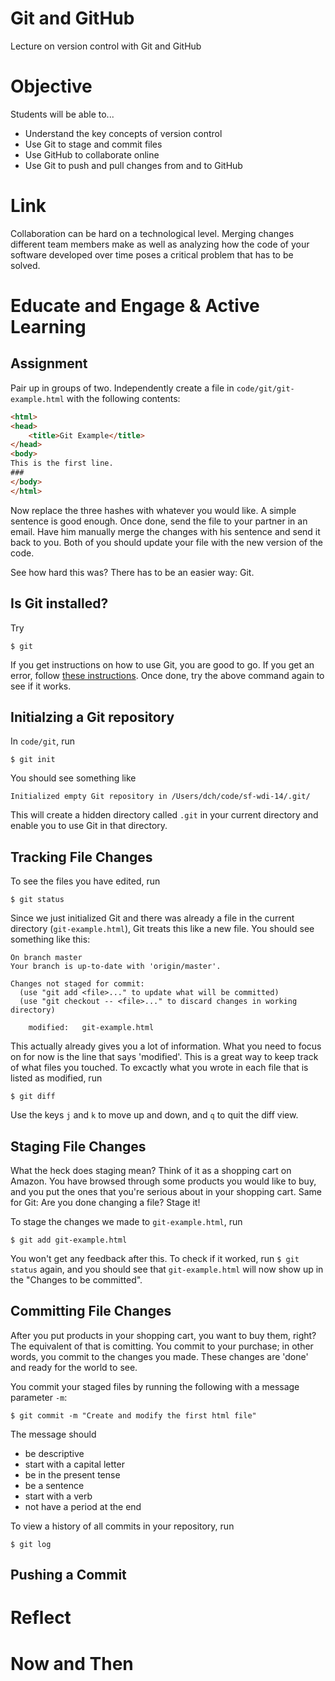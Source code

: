# Git and GitHub
Lecture on version control with Git and GitHub

# Objective
Students will be able to...

- Understand the key concepts of version control
- Use Git to stage and commit files
- Use GitHub to collaborate online
- Use Git to push and pull changes from and to GitHub

# Link
Collaboration can be hard on a technological level. Merging changes different team members make as well as analyzing how the code of your software developed over time poses a critical problem that has to be solved.

# Educate and Engage & Active Learning
## Assignment
Pair up in groups of two. Independently create a file in `code/git/git-example.html` with the following contents:

```html
<html>
<head>
	<title>Git Example</title>
</head>
<body>
This is the first line.
###
</body>
</html>
```

Now replace the three hashes with whatever you would like. A simple sentence is good enough. Once done, send the file to your partner in an email. Have him manually merge the changes with his sentence and send it back to you. Both of you should update your file with the new version of the code.

See how hard this was? There has to be an easier way: Git.

## Is Git installed?
Try

```shell
$ git
```

If you get instructions on how to use Git, you are good to go. If you get an error, follow [these instructions](http://git-scm.com/book/en/v2/Getting-Started-Installing-Git#Installing-on-Mac). Once done, try the above command again to see if it works.

## Initialzing a Git repository
In `code/git`, run

```shell
$ git init
```

You should see something like

```shell
Initialized empty Git repository in /Users/dch/code/sf-wdi-14/.git/
```

This will create a hidden directory called `.git` in your current directory and enable you to use Git in that directory.

## Tracking File Changes
To see the files you have edited, run

```shell
$ git status
```

Since we just initialized Git and there was already a file in the current directory (`git-example.html`), Git treats this like a new file. You should see something like this:

```shell
On branch master
Your branch is up-to-date with 'origin/master'.

Changes not staged for commit:
  (use "git add <file>..." to update what will be committed)
  (use "git checkout -- <file>..." to discard changes in working directory)

	modified:   git-example.html
```

This actually already gives you a lot of information. What you need to focus on for now is the line that says 'modified'. This is a great way to keep track of what files you touched. To excactly what you wrote in each file that is listed as modified, run

```shell
$ git diff
```

Use the keys `j` and `k` to move up and down, and `q` to quit the diff view.

## Staging File Changes
What the heck does staging mean? Think of it as a shopping cart on Amazon. You have browsed through some products you would like to buy, and you put the ones that you're serious about in your shopping cart. Same for Git: Are you done changing a file? Stage it!

To stage the changes we made to `git-example.html`, run

```shell
$ git add git-example.html
```

You won't get any feedback after this. To check if it worked, run `$ git status` again, and you should see that `git-example.html` will now show up in the "Changes to be committed".

## Committing File Changes
After you put products in your shopping cart, you want to buy them, right? The equivalent of that is comitting. You commit to your purchase; in other words, you commit to the changes you made. These changes are 'done' and ready for the world to see.

You commit your staged files by running the following with a message parameter `-m`:

```shell
$ git commit -m "Create and modify the first html file"
```

The message should

- be descriptive
- start with a capital letter
- be in the present tense
- be a sentence
- start with a verb
- not have a period at the end

To view a history of all commits in your repository, run

```shell
$ git log
```

## Pushing a Commit

# Reflect

# Now and Then
